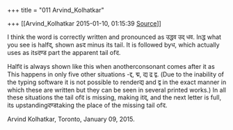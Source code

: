 +++
title = "011 Arvind_Kolhatkar"

+++
[[Arvind_Kolhatkar	2015-01-10, 01:15:39 [Source](https://groups.google.com/g/samskrita/c/zZKG2DkqXv4)]]



I think the word is correctly written and pronounced as उद्धव उद् धव.
Inद्ध what you see is halfद्, shown asद minus its tail. It is followed byध, which actually uses as itsदण्ड part the apparent tail ofद. 

  

Halfद is always shown like this when anotherconsonant comes after it as  This happens in only five other situations -द्द, द्म, द्य द्र द्व. (Due to the inability of the typing software it is not possible to renderद्य and द्व in the exact manner in which these are written but they can be seen in several printed works.) In all these situations the tail ofद is missing, making itद्, and the next letter is full, its upstandingदण्डtaking the place of the missing tail ofद.

  

Arvind Kolhatkar, Toronto, January 09, 2015.

